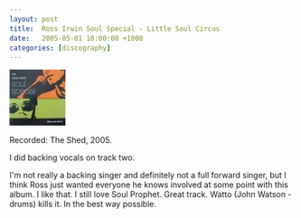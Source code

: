 ```yaml
---
layout: post
title:  Ross Irwin Soul Special - Little Soul Circus
date:   2005-05-01 10:00:00 +1000
categories: [discography]
---
```


![](/assets/discography/soul-special.jpg)

Recorded: The Shed, 2005.

I did backing vocals on track two.

I'm not really a backing singer and definitely not a full forward singer, but I think Ross just wanted everyone he knows involved at some point with this album. I like that. 
I still love Soul Prophet. Great track. Watto (John Watson - drums) kills it. In the best way possible.
